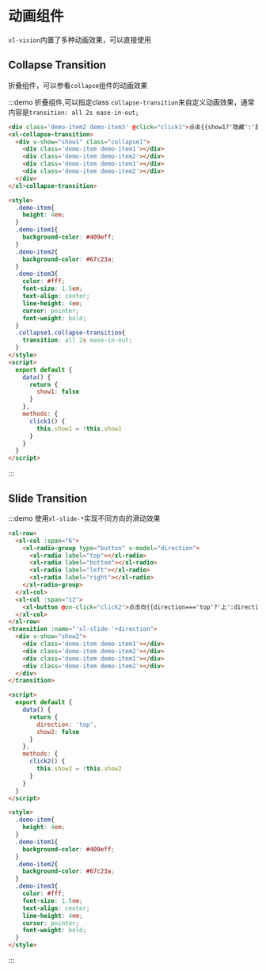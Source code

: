 <style>
  .demo-item{
    height: 4em;
  }
  .demo-item1{
    background-color: #409eff;
  }
  .demo-item2{
    background-color: #67c23a;
  }
  .demo-item3{
    color: #fff;
    font-size: 1.5em;
    text-align: center;
    line-height: 4em;
    cursor: pointer;
    font-weight: bold;
  }
  .collapse1.collapse-transition{
    transition: all 2s ease-in-out !important;
  }
</style>
<script>
  export default {
    data() {
      return {
        show1: false,
        direction: 'top',
        show2: false
      }
    },
    methods: {
      click1() {
        this.show1 = !this.show1
      },
      click2() {
        this.show2 = !this.show2
      }
    }
  }
</script>

# 动画组件
`xl-vision`内置了多种动画效果，可以直接使用

## Collapse Transition
折叠组件，可以参看`collapse`组件的动画效果

:::demo 折叠组件,可以指定class `collapse-transition`来自定义动画效果，通常内容是`transition: all 2s ease-in-out;`

```html
<div class='demo-item2 demo-item3' @click="click1">点击{{show1?'隐藏':'展开'}}</div>
<xl-collapse-transition>
  <div v-show="show1" class="collapse1">
    <div class='demo-item demo-item1'></div>
    <div class='demo-item demo-item2'></div>
    <div class='demo-item demo-item1'></div>
    <div class='demo-item demo-item2'></div>
  </div>
</xl-collapse-transition>

<style>
  .demo-item{
    height: 4em;
  }
  .demo-item1{
    background-color: #409eff;
  }
  .demo-item2{
    background-color: #67c23a;
  }
  .demo-item3{
    color: #fff;
    font-size: 1.5em;
    text-align: center;
    line-height: 4em;
    cursor: pointer;
    font-weight: bold;
  }
  .collapse1.collapse-transition{
    transition: all 2s ease-in-out;
  }
</style>
<script>
  export default {
    data() {
      return {
        show1: false
      }
    },
    methods: {
      click1() {
        this.show1 = !this.show1
      }
    }
  }
</script>
```
:::

## Slide Transition

:::demo 使用`xl-slide-*`实现不同方向的滑动效果

```html
<xl-row>
  <xl-col :span="6">
    <xl-radio-group type="button" v-model="direction">
      <xl-radio label="top"></xl-radio>
      <xl-radio label="bottom"></xl-radio>
      <xl-radio label="left"></xl-radio>
      <xl-radio label="right"></xl-radio>
    </xl-radio-group>
  </xl-col>
  <xl-col :span="12">
    <xl-button @on-click="click2">点击向{{direction==='top'?'上':direction==='bottom'?'下':direction==='left'?'左':'右'}}{{show2?'隐藏':'展开'}}</xl-button>
  </xl-col>
</xl-row>
<transition :name="'xl-slide-'+direction">
  <div v-show="show2">
    <div class='demo-item demo-item1'></div>
    <div class='demo-item demo-item2'></div>
    <div class='demo-item demo-item1'></div>
    <div class='demo-item demo-item2'></div>
  </div>
</transition>

<script>
  export default {
    data() {
      return {
        direction: 'top',
        show2: false
      }
    },
    methods: {
      click2() {
        this.show2 = !this.show2
      }
    }
  }
</script>

<style>
  .demo-item{
    height: 4em;
  }
  .demo-item1{
    background-color: #409eff;
  }
  .demo-item2{
    background-color: #67c23a;
  }
  .demo-item3{
    color: #fff;
    font-size: 1.5em;
    text-align: center;
    line-height: 4em;
    cursor: pointer;
    font-weight: bold;
  }
</style>

```

:::